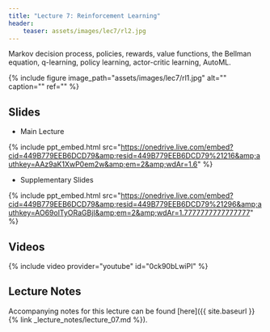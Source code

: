 ```yaml
---
title: "Lecture 7: Reinforcement Learning"
header:
    teaser: assets/images/lec7/rl2.jpg
---
```


Markov decision process, policies, rewards, value functions, the Bellman
equation, q-learning, policy learning, actor-critic learning, AutoML.

{% include figure image_path="assets/images/lec7/rl1.jpg" alt="" caption="" ref="" %}

## Slides

- Main Lecture

{% include ppt_embed.html
src="https://onedrive.live.com/embed?cid=449B779EEB6DCD79&amp;resid=449B779EEB6DCD79%21216&amp;authkey=AAz9aK1XwP0em2w&amp;em=2&amp;wdAr=1.6" %}

- Supplementary Slides

{% include ppt_embed.html
src="https://onedrive.live.com/embed?cid=449B779EEB6DCD79&amp;resid=449B779EEB6DCD79%21296&amp;authkey=AO69olTyORaGBjI&amp;em=2&amp;wdAr=1.7777777777777777" %}


## Videos

{% include video provider="youtube" id="0ck90bLwiPI" %}

## Lecture Notes

Accompanying notes for this lecture can be found [here]({{ site.baseurl }}{% link _lecture_notes/lecture_07.md %}).

